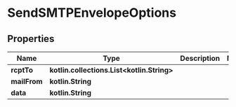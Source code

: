 
# SendSMTPEnvelopeOptions

## Properties
Name | Type | Description | Notes
------------ | ------------- | ------------- | -------------
**rcptTo** | **kotlin.collections.List&lt;kotlin.String&gt;** |  | 
**mailFrom** | **kotlin.String** |  | 
**data** | **kotlin.String** |  | 



